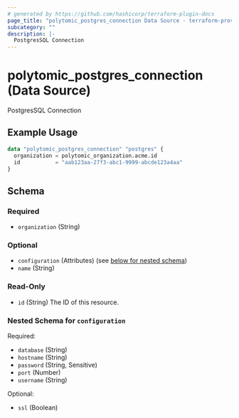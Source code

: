 ```yaml
---
# generated by https://github.com/hashicorp/terraform-plugin-docs
page_title: "polytomic_postgres_connection Data Source - terraform-provider-polytomic"
subcategory: ""
description: |-
  PostgresSQL Connection
---
```


# polytomic_postgres_connection (Data Source)

PostgresSQL Connection

## Example Usage

```terraform
data "polytomic_postgres_connection" "postgres" {
  organization = polytomic_organization.acme.id
  id           = "aab123aa-27f3-abc1-9999-abcde123a4aa"
}
```

<!-- schema generated by tfplugindocs -->
## Schema

### Required

- `organization` (String)

### Optional

- `configuration` (Attributes) (see [below for nested schema](#nestedatt--configuration))
- `name` (String)

### Read-Only

- `id` (String) The ID of this resource.

<a id="nestedatt--configuration"></a>
### Nested Schema for `configuration`

Required:

- `database` (String)
- `hostname` (String)
- `password` (String, Sensitive)
- `port` (Number)
- `username` (String)

Optional:

- `ssl` (Boolean)


